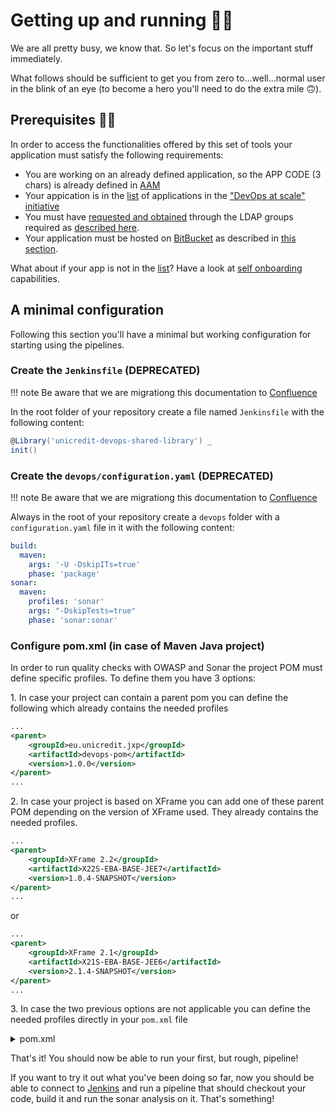 
# Getting up and running 🏃‍‍‍‍‍💨

We are all pretty busy, we know that. So let's focus on the important stuff immediately.

What follows should be sufficient to get you from zero to...well...normal user in the blink of an eye (to become a hero
you'll need to do the extra mile 🙃).

## Prerequisites 👮‍✋

In order to access the functionalities offered by this set of tools your application must satisfy the following
requirements:

* You are working on an already defined application, so the APP CODE (3 chars) is already defined in [AAM](http://sportelloud.intranet.unicredit.it/XA-AAM-PF/index.do)
* Your appication is in the [list](supported-apps.md) of applications in the <u>"DevOps at scale" initiative</u>
* You must have <u>requested and obtained</u> through the LDAP groups required as [described here](prerequisites.md#ldap).  
* Your application must be hosted on [BitBucket](https://bitbucket.internal.unicreditgroup.eu) as described in 
[this section](prerequisites.md#git-stuff-done).

What about if your app is not in the [list](supported-apps.md)? Have a look at [self onboarding](self-onboarding.md) capabilities.

## A minimal configuration

Following this section you'll have a minimal but working configuration for starting using the pipelines.

### Create the `Jenkinsfile` (DEPRECATED)

!!! note
    Be aware that we are migrationg this documentation to  [Confluence](https://confluence.intranet.unicreditgroup.eu/pages/viewpage.action?pageId=27791316)

In the root folder of your repository create a file named `Jenkinsfile` with the following content:

```groovy
@Library('unicredit-devops-shared-library') _
init()
```

### Create the `devops/configuration.yaml` (DEPRECATED)

!!! note
    Be aware that we are migrationg this documentation to  [Confluence](https://confluence.intranet.unicreditgroup.eu/pages/viewpage.action?pageId=27791316)

Always in the root of your repository create a `devops` folder with a `configuration.yaml` file in it with the following
content:

```yaml
build:
  maven:
    args: '-U -DskipITs=true'
    phase: 'package'
sonar:
  maven:
    profiles: 'sonar'
    args: "-DskipTests=true"
    phase: 'sonar:sonar'
```

### Configure pom.xml (in case of Maven Java project)

In order to run quality checks with OWASP and Sonar the project POM must define specific profiles.
To define them you have 3 options:

1\. In case your project can contain a parent pom you can define the following which already contains the needed profiles

```xml
...
<parent>
    <groupId>eu.unicredit.jxp</groupId>
    <artifactId>devops-pom</artifactId>
    <version>1.0.0</version>
</parent>
...
```

2\. In case your project is based on XFrame you can add one of these parent POM depending on the version of XFrame used. They already contains the needed profiles.

```xml
...
<parent>
    <groupId>XFrame 2.2</groupId>
    <artifactId>X22S-EBA-BASE-JEE7</artifactId>
    <version>1.0.4-SNAPSHOT</version>
</parent>
...
```

or

```xml
...
<parent>
    <groupId>XFrame 2.1</groupId>
    <artifactId>X21S-EBA-BASE-JEE6</artifactId>
    <version>2.1.4-SNAPSHOT</version>
</parent>
...
```

3\. In case the two previous options are not applicable you can define the needed profiles directly in your `pom.xml` file
<details><summary>pom.xml</summary>
<p>

```xml
<profiles>
	<profile>
		<id>devops</id>
		<properties>
			<jacoco.outputDirectory>${project.reporting.outputDirectory}/jacoco</jacoco.outputDirectory>
			<sonar.junit.reportPaths>${project.build.directory}/surefire-reports</sonar.junit.reportPaths>
			<sonar.coverage.jacoco.xmlReportPaths>${jacoco.outputDirectory}/jacoco.xml</sonar.coverage.jacoco.xmlReportPaths>
		</properties>
		<build>
			<plugins>
				<plugin>
					<groupId>org.apache.maven.plugins</groupId>
					<artifactId>maven-surefire-plugin</artifactId>
					<version>2.22.2</version>
					<configuration>
						<reportsDirectory>${reportsDirectory}</reportsDirectory>
					</configuration>
				</plugin>
				<plugin>
					<groupId>org.jacoco</groupId>
					<artifactId>jacoco-maven-plugin</artifactId>
					<version>0.8.6</version>
					<executions>
						<execution>
							<id>pre-unit-test</id>
							<goals>
								<goal>prepare-agent</goal>
							</goals>
						</execution>
						<execution>
							<id>post-unit-test</id>
							<phase>test</phase>
							<goals>
								<goal>report</goal>
							</goals>
							<configuration>
								<outputDirectory>${jacoco.outputDirectory}</outputDirectory>
							</configuration>
						</execution>
					</executions>
				</plugin>
			</plugins>
		</build>
	</profile>
	<profile>
		<id>devops-owasp</id>
		<properties>
			<outputDirectory>${project.build.directory}</outputDirectory>
		</properties>
		<build>
			<plugins>
				<plugin>
					<groupId>org.owasp</groupId>
					<artifactId>dependency-check-maven</artifactId>
					<version>6.0.3</version>
					<configuration>
						<autoUpdate>false</autoUpdate>
						<skipProvidedScope>true</skipProvidedScope>
						<skipRuntimeScope>true</skipRuntimeScope>
						<failOnError>false</failOnError>
						<retireJsAnalyzerEnabled>false</retireJsAnalyzerEnabled>
						<assemblyAnalyzerEnabled>false</assemblyAnalyzerEnabled>
						<zipExtensions>jar,war,ear</zipExtensions>
						<outputDirectory>${outputDirectory}</outputDirectory>
						<suppressionFiles>
							<suppressionFile>devops/dependency-check-suppression.xml</suppressionFile>
						</suppressionFiles>
						<formats>
							<format>XML</format>
							<format>HTML</format>
						</formats>
					</configuration>
					<executions>
						<execution>
							<goals>
								<goal>aggregate</goal>
							</goals>
						</execution>
					</executions>
				</plugin>
			</plugins>
		</build>
	</profile>
</profiles>
```
</p>
</details>

That's it! You should now be able to run your first, but rough, pipeline!

If you want to try it out what you've been doing so far, now you should be able to connect to
[Jenkins](https://jenkins.devops.internal.unicreditgroup.eu/) and run a pipeline that should checkout your code, build it and
run the sonar analysis on it. That's something!